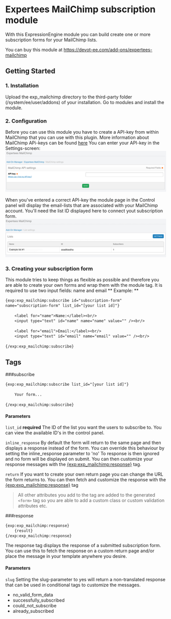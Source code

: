 # Expertees MailChimp subscription module

With this ExpressionEngine module you can build create one or more subscription forms for your MailChimp lists.

You can buy this module at https://devot-ee.com/add-ons/expertees-mailchimp

## Getting Started

### 1. Installation
Upload the exp_mailchimp directory to the third-party folder (/system/ee/user/addons) of your installation. Go to modules and install the module.

### 2. Configuration
Before you can use this module you have to create a API-key from within MailChimp that you can use with this plugin. More information about MailChimp APi-keys can be found [here](http://kb.mailchimp.com/integrations/api-integrations/about-api-keys)
You can enter your API-key in the Settings-screen:
![alt text](https://github.com/TKuypers/expressionengine-mailchimp-module/raw/master/readme/images/settings.jpg "Settings")

When you've entered a correct API-key the module page in the Control panel will display the email-lists that are associated with your MailChimp account. You'll need the list ID displayed here to connect yout subscription form.
![alt text](https://github.com/TKuypers/expressionengine-mailchimp-module/raw/master/readme/images/lists.jpg "Lists")

### 3. Creating your subscription form
This module tries to keep things as flexible as possible and therefore you are able to create your own forms and wrap them with the module tag.
It is required to use two input fields: name and email
** Example: **
```
{exp:exp_mailchimp:subscribe id="subscription-form" name="subscription-form" list_id="[your list id]"}

	<label for="name">Name:</label><br/>
	<input type="text" id="name" name="name" value="" /><br/>

	<label for="email">Email:</label><br/>
	<input type="text" id="email" name="email" value="" /><br/>

{/exp:exp_mailchimp:subscribe}
```


## Tags

###subscribe
```
{exp:exp_mailchimp:subscribe list_id="[your list id]"}

	Your form...
	
{/exp:exp_mailchimp:subscribe}
```

#### Parameters
`list_id` **required**
The ID of the list you want the users to subscribe to. You can view the available ID's in the control panel.

`inline_response`
By default the form will return to the same page and then displays a response instead of the form. You can override this behaviour by setting the inline_response parameter to 'no'
To response is then ignored and no form will be displayed on submit. You can then customize your response messages with the [{exp:exp_mailchimp:response}](#response) tag.

`return`
If you want to create your own return page you can change the URL the form returns to. You can then fetch and customize the response with the [{exp:exp_mailchimp:response}](#response) tag

> All other attributes you add to the tag are added to the generated `<form>` tag so you are able to add a custom class or custom validation attributes etc.



###response
```
{exp:exp_mailchimp:response}
	{result}
{/exp:exp_mailchimp:response}
```
The response tag displays the response of a submitted subscription form. You can use this to fetch the response on a custom return page and/or place the message in your template anywhere you desire.

#### Parameters
`slug`
Setting the slug-parameter to yes will return a non-translated response that can be used in conditional tags to customize the messages.

* no_valid_form_data
* successfully_subscribed
* could_not_subscribe
* already_subscribed